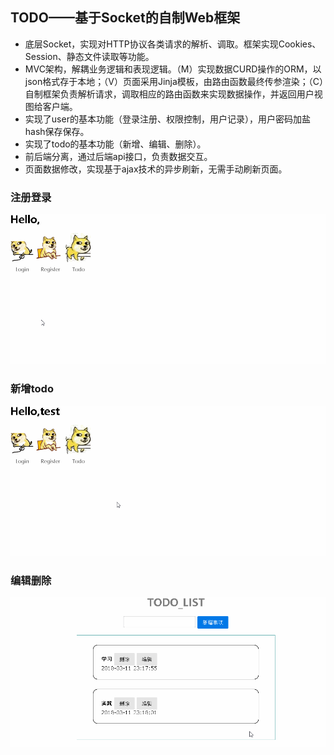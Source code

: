 ## TODO——基于Socket的自制Web框架
* 底层Socket，实现对HTTP协议各类请求的解析、调取。框架实现Cookies、Session、静态文件读取等功能。
* MVC架构，解耦业务逻辑和表现逻辑。（M）实现数据CURD操作的ORM，以json格式存于本地；（V）页面采用Jinja模板，由路由函数最终传参渲染；（C）自制框架负责解析请求，调取相应的路由函数来实现数据操作，并返回用户视图给客户端。
* 实现了user的基本功能（登录注册、权限控制，用户记录），用户密码加盐hash保存保存。
* 实现了todo的基本功能（新增、编辑、删除）。
* 前后端分离，通过后端api接口，负责数据交互。
* 页面数据修改，实现基于ajax技术的异步刷新，无需手动刷新页面。


### 注册登录

![image](https://github.com/1azyday/todo/blob/master/README/%E7%99%BB%E5%BD%95%E6%B3%A8%E5%86%8C.gif)

### 新增todo

![image](https://github.com/1azyday/todo/blob/master/README/%E6%96%B0%E5%A2%9E.gif)

### 编辑删除

![image](https://github.com/1azyday/todo/blob/master/README/%E7%BC%96%E8%BE%91%E5%88%A0%E9%99%A4.gif)
